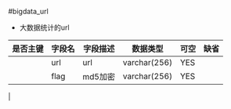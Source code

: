#bigdata_url
* 大数据统计的url
 
|是否主键	|字段名	|字段描述	|数据类型	|可空	|缺省	|
| --------|-----|-----|-----|-----|-----|
||url|url|varchar(256)|YES||
||flag|md5加密|varchar(256)|YES||
|
